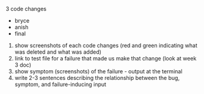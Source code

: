 3 code changes
- bryce
- anish
- final

1. show screenshots of each code changes (red and green indicating what was deleted and what was added)
2. link to test file for a failure that made us make that change (look at week 3 doc)
3. show symptom (screenshots) of the failure - output at the terminal
4. write 2-3 sentences describing the relationship between the bug, symptom, and failure-inducing input
